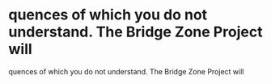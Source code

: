 # quences of which you do not understand. The Bridge Zone Project will

quences of which you do not understand. The Bridge Zone Project will